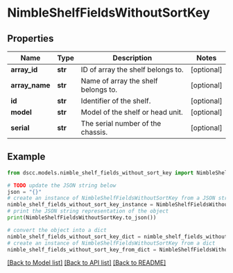 # NimbleShelfFieldsWithoutSortKey


## Properties

Name | Type | Description | Notes
------------ | ------------- | ------------- | -------------
**array_id** | **str** | ID of array the shelf belongs to. | [optional] 
**array_name** | **str** | Name of array the shelf belongs to. | [optional] 
**id** | **str** | Identifier of the shelf. | [optional] 
**model** | **str** | Model of the shelf or head unit. | [optional] 
**serial** | **str** | The serial number of the chassis. | [optional] 

## Example

```python
from dscc.models.nimble_shelf_fields_without_sort_key import NimbleShelfFieldsWithoutSortKey

# TODO update the JSON string below
json = "{}"
# create an instance of NimbleShelfFieldsWithoutSortKey from a JSON string
nimble_shelf_fields_without_sort_key_instance = NimbleShelfFieldsWithoutSortKey.from_json(json)
# print the JSON string representation of the object
print(NimbleShelfFieldsWithoutSortKey.to_json())

# convert the object into a dict
nimble_shelf_fields_without_sort_key_dict = nimble_shelf_fields_without_sort_key_instance.to_dict()
# create an instance of NimbleShelfFieldsWithoutSortKey from a dict
nimble_shelf_fields_without_sort_key_from_dict = NimbleShelfFieldsWithoutSortKey.from_dict(nimble_shelf_fields_without_sort_key_dict)
```
[[Back to Model list]](../README.md#documentation-for-models) [[Back to API list]](../README.md#documentation-for-api-endpoints) [[Back to README]](../README.md)


